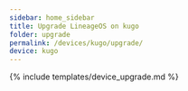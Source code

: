 ```yaml
---
sidebar: home_sidebar
title: Upgrade LineageOS on kugo
folder: upgrade
permalink: /devices/kugo/upgrade/
device: kugo
---
```

{% include templates/device_upgrade.md %}
